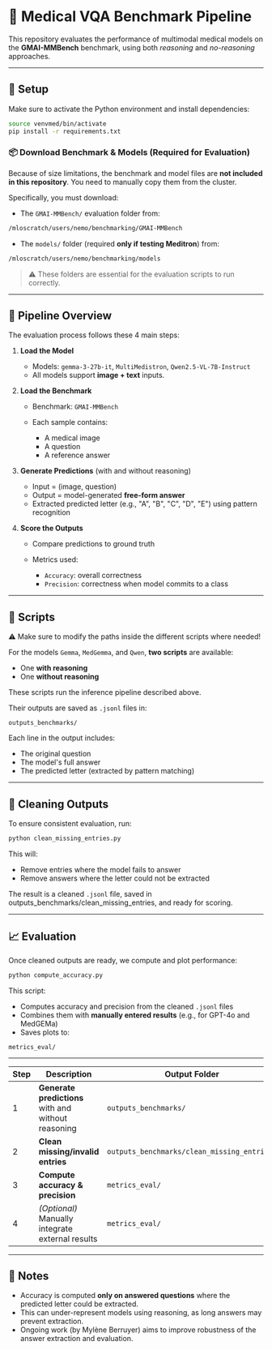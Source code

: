 # 🧪 Medical VQA Benchmark Pipeline

This repository evaluates the performance of multimodal medical models on the **GMAI-MMBench** benchmark, using both *reasoning* and *no-reasoning* approaches.

---

## 🔧 Setup

Make sure to activate the Python environment and install dependencies:

```bash
source venvmed/bin/activate
pip install -r requirements.txt
```

### 📦 Download Benchmark & Models (Required for Evaluation)

Because of size limitations, the benchmark and model files are **not included in this repository**.
You need to manually copy them from the cluster.

Specifically, you must download:

* The `GMAI-MMBench/` evaluation folder from: 

```bash
/mloscratch/users/nemo/benchmarking/GMAI-MMBench
```

* The `models/` folder (required **only if testing Meditron**) from:

```bash
/mloscratch/users/nemo/benchmarking/models
```

> ⚠️ These folders are essential for the evaluation scripts to run correctly.

---

## 📜 Pipeline Overview

The evaluation process follows these 4 main steps:

1. **Load the Model**

   * Models: `gemma-3-27b-it`, `MultiMedistron`, `Qwen2.5-VL-7B-Instruct`
   * All models support **image + text** inputs.

2. **Load the Benchmark**

   * Benchmark: `GMAI-MMBench`
   * Each sample contains:

     * A medical image
     * A question
     * A reference answer

3. **Generate Predictions** (with and without reasoning)

   * Input = (image, question)
   * Output = model-generated **free-form answer**
   * Extracted predicted letter (e.g., "A", "B", "C", "D", "E") using pattern recognition

4. **Score the Outputs**

   * Compare predictions to ground truth
   * Metrics used:

     * `Accuracy`: overall correctness
     * `Precision`: correctness when model commits to a class

---

## 📂 Scripts

⚠️ Make sure to modify the paths inside the different scripts where needed!

For the models `Gemma`, `MedGemma`, and `Qwen`, **two scripts** are available:

* One **with reasoning**
* One **without reasoning**

These scripts run the inference pipeline described above.

Their outputs are saved as `.jsonl` files in:

```
outputs_benchmarks/
```

Each line in the output includes:

* The original question
* The model's full answer
* The predicted letter (extracted by pattern matching)

---

## 🧹 Cleaning Outputs

To ensure consistent evaluation, run:

```bash
python clean_missing_entries.py
```

This will:

* Remove entries where the model fails to answer
* Remove answers where the letter could not be extracted

The result is a cleaned `.jsonl` file, saved in outputs_benchmarks/clean_missing_entries, and ready for scoring.

---

## 📈 Evaluation

Once cleaned outputs are ready, we compute and plot performance:

```bash
python compute_accuracy.py
```

This script:

* Computes accuracy and precision from the cleaned `.jsonl` files
* Combines them with **manually entered results** (e.g., for GPT-4o and MedGEMa)
* Saves plots to:

```
metrics_eval/
```

---

| Step | Description                                         | Output Folder                               | Key Scripts                           |
| ---- | --------------------------------------------------- | ------------------------------------------- | ------------------------------------- |
| 1    | **Generate predictions** with and without reasoning | `outputs_benchmarks/`                       | `benchmarking_<model>.py`             |
| 2    | **Clean missing/invalid entries**                   | `outputs_benchmarks/clean_missing_entries/` | `clean_missing_entries.py`            |
| 3    | **Compute accuracy & precision**                    | `metrics_eval/`                             | `compute_accuracy.py`                 |
| 4    | *(Optional)* Manually integrate external results    | `metrics_eval/`                             | — (done inside `compute_accuracy.py`) |

---

## 📌 Notes

* Accuracy is computed **only on answered questions** where the predicted letter could be extracted.
* This can under-represent models using reasoning, as long answers may prevent extraction.
* Ongoing work (by Mylène Berruyer) aims to improve robustness of the answer extraction and evaluation.


